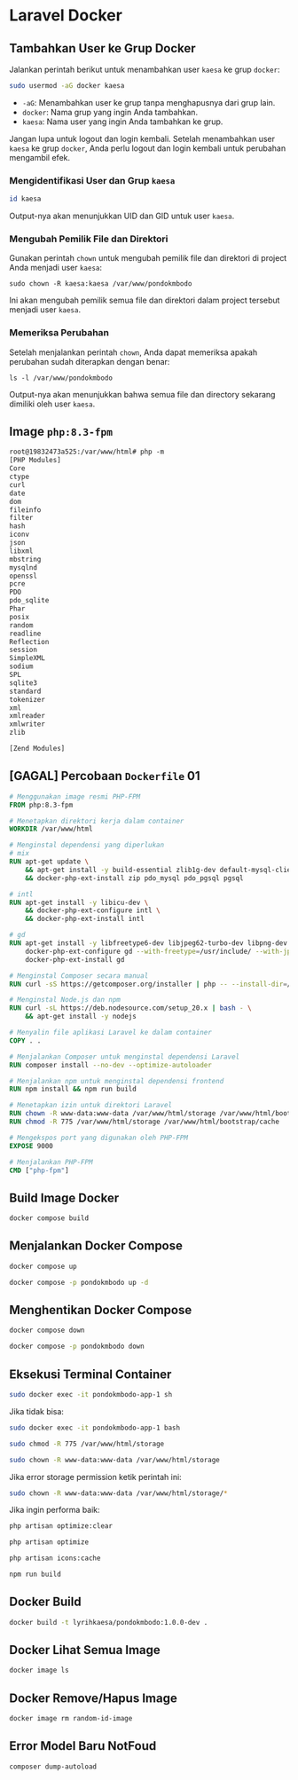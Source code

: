 # Laravel Docker

## Tambahkan User ke Grup Docker

Jalankan perintah berikut untuk menambahkan user `kaesa` ke grup `docker`:

```bash
sudo usermod -aG docker kaesa
```

- `-aG`: Menambahkan user ke grup tanpa menghapusnya dari grup lain.
- `docker`: Nama grup yang ingin Anda tambahkan.
- `kaesa`: Nama user yang ingin Anda tambahkan ke grup.

Jangan lupa untuk logout dan login kembali. Setelah menambahkan user `kaesa` ke grup `docker`, Anda perlu logout dan login kembali untuk perubahan mengambil efek.

### Mengidentifikasi User dan Grup `kaesa`
```bash
id kaesa
```
Output-nya akan menunjukkan UID dan GID untuk user `kaesa`.

### Mengubah Pemilik File dan Direktori

Gunakan perintah `chown` untuk mengubah pemilik file dan direktori di project Anda menjadi user `kaesa`:
```
sudo chown -R kaesa:kaesa /var/www/pondokmbodo
```

Ini akan mengubah pemilik semua file dan direktori dalam project tersebut menjadi user `kaesa`.

### Memeriksa Perubahan

Setelah menjalankan perintah `chown`, Anda dapat memeriksa apakah perubahan sudah diterapkan dengan benar:

```
ls -l /var/www/pondokmbodo
```

Output-nya akan menunjukkan bahwa semua file dan directory sekarang dimiliki oleh user `kaesa`.

## Image `php:8.3-fpm`

```txt
root@19832473a525:/var/www/html# php -m
[PHP Modules]
Core
ctype
curl
date
dom
fileinfo
filter
hash
iconv
json
libxml
mbstring
mysqlnd
openssl
pcre
PDO
pdo_sqlite
Phar
posix
random
readline
Reflection
session
SimpleXML
sodium
SPL
sqlite3
standard
tokenizer
xml
xmlreader
xmlwriter
zlib

[Zend Modules]
```


## [GAGAL] Percobaan `Dockerfile` 01 

```Dockerfile
# Menggunakan image resmi PHP-FPM
FROM php:8.3-fpm

# Menetapkan direktori kerja dalam container
WORKDIR /var/www/html

# Menginstal dependensi yang diperlukan
# mix
RUN apt-get update \
    && apt-get install -y build-essential zlib1g-dev default-mysql-client curl gnupg procps vim git unzip libzip-dev libpq-dev \
    && docker-php-ext-install zip pdo_mysql pdo_pgsql pgsql

# intl
RUN apt-get install -y libicu-dev \
    && docker-php-ext-configure intl \
    && docker-php-ext-install intl

# gd
RUN apt-get install -y libfreetype6-dev libjpeg62-turbo-dev libpng-dev && \
    docker-php-ext-configure gd --with-freetype=/usr/include/ --with-jpeg=/usr/include/ && \
    docker-php-ext-install gd

# Menginstal Composer secara manual
RUN curl -sS https://getcomposer.org/installer | php -- --install-dir=/usr/local/bin --filename=composer

# Menginstal Node.js dan npm
RUN curl -sL https://deb.nodesource.com/setup_20.x | bash - \
    && apt-get install -y nodejs

# Menyalin file aplikasi Laravel ke dalam container
COPY . .

# Menjalankan Composer untuk menginstal dependensi Laravel
RUN composer install --no-dev --optimize-autoloader

# Menjalankan npm untuk menginstal dependensi frontend
RUN npm install && npm run build

# Menetapkan izin untuk direktori Laravel
RUN chown -R www-data:www-data /var/www/html/storage /var/www/html/bootstrap/cache
RUN chmod -R 775 /var/www/html/storage /var/www/html/bootstrap/cache

# Mengekspos port yang digunakan oleh PHP-FPM
EXPOSE 9000

# Menjalankan PHP-FPM
CMD ["php-fpm"]

```


## Build Image Docker
```bash
docker compose build
```

## Menjalankan Docker Compose
```bash
docker compose up
```

```bash
docker compose -p pondokmbodo up -d
```

## Menghentikan Docker Compose
```bash
docker compose down
```

```bash
docker compose -p pondokmbodo down
```

## Eksekusi Terminal Container
```bash
sudo docker exec -it pondokmbodo-app-1 sh
```

Jika tidak bisa:
```bash
sudo docker exec -it pondokmbodo-app-1 bash
```

```bash
sudo chmod -R 775 /var/www/html/storage
```

```bash
sudo chown -R www-data:www-data /var/www/html/storage
```

Jika error storage permission ketik perintah ini:
```bash
sudo chown -R www-data:www-data /var/www/html/storage/*
```

Jika ingin performa baik:
```bash
php artisan optimize:clear
```

```bash
php artisan optimize
```

```bash
php artisan icons:cache
```

```bash
npm run build
```


## Docker Build
```bash
docker build -t lyrihkaesa/pondokmbodo:1.0.0-dev .
```


## Docker Lihat Semua Image
```bash
docker image ls
```


## Docker Remove/Hapus Image
```bash
docker image rm random-id-image
```

## Error Model Baru NotFoud

```bash
composer dump-autoload
```